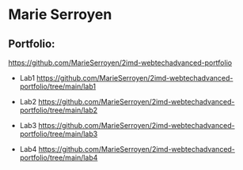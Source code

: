 # Marie Serroyen

## Portfolio: 
 https://github.com/MarieSerroyen/2imd-webtechadvanced-portfolio
 
* Lab1 https://github.com/MarieSerroyen/2imd-webtechadvanced-portfolio/tree/main/lab1

* Lab2 https://github.com/MarieSerroyen/2imd-webtechadvanced-portfolio/tree/main/lab2

* Lab3 https://github.com/MarieSerroyen/2imd-webtechadvanced-portfolio/tree/main/lab3

* Lab4 https://github.com/MarieSerroyen/2imd-webtechadvanced-portfolio/tree/main/lab4